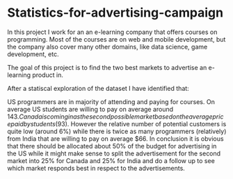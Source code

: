 # Statistics-for-advertising-campaign

In this project I work for an an e-learning company that offers courses on programming. Most of the courses are on web and mobile development, but the company also cover many other domains, like data science, game development, etc.

The goal of this project is to find the two best markets to advertise an e-learning product in.

After a statiscal exploration of the dataset I have identified that:

US programmers are in majority of attending and paying for courses. On average US students are willing to pay on average around $143.
Canada is coming in as the second possible market based on the average price paid by students ($93). However the relative number of potential customers is quite low (around 6%) while there is twice as many programmers (relatively) from India that are willing to pay on average $66.
In conclusion it is obvious that there should be allocated about 50% of the budget for advertising in the US while it might make sense to split the advertisement for the second market into 25% for Canada and 25% for India and do a follow up to see which market responds best in respect to the advertisements.
